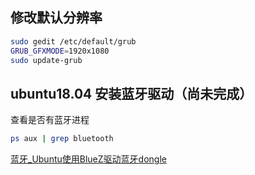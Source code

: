 ## 修改默认分辨率
```bash
sudo gedit /etc/default/grub
GRUB_GFXMODE=1920x1080
sudo update-grub
```
## ubuntu18.04 安装蓝牙驱动（尚未完成）
查看是否有蓝牙进程
```bash
ps aux | grep bluetooth
```
[蓝牙_Ubuntu使用BlueZ驱动蓝牙dongle](https://blog.csdn.net/weixin_26969967/article/details/112708127)
